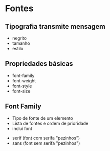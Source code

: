 # Fontes

## Tipografia transmite mensagem

  * negrito
  * tamanho
  * estilo

## Propriedades básicas

  * font-family
  * font-weight
  * font-style
  * font-size

## Font Family

  * Tipo de fonte de um elemento
  * Lista de fontes e ordem de prioridade
  * inclui <fallback> font

<style>
  p{
    font-family: "Times New Roman", Times, serif; /*font*/
    font-weight: bold; /*peso da font ex:negrito*/
    font-style: italic; /*estilo da font ex: itálico*/
    font-size: 1.2em; /*tamanho da font: px/rem/em,etc...*/
  }
</style>

- serif (font com serifa "pezinhos")
- sans (font sem serifa "pezinhos")